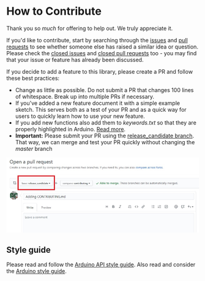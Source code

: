 # How to Contribute

Thank you so *much* for offering to help out. We truly appreciate it.

If you'd like to contribute, start by searching through the [issues](https://github.com/sparkfun/SparkFun_ICM-20948_ArduinoLibrary/issues) and [pull requests](https://github.com/sparkfun/SparkFun_ICM-20948_ArduinoLibrary/pulls) to see whether someone else has raised a similar idea or question.
Please check the [closed issues](https://github.com/sparkfun/SparkFun_ICM-20948_ArduinoLibrary/issues?q=is%3Aissue+is%3Aclosed)
and [closed pull requests](https://github.com/sparkfun/SparkFun_ICM-20948_ArduinoLibrary/pulls?q=is%3Apr+is%3Aclosed) too - you may find that your issue or feature has already been discussed.

If you decide to add a feature to this library, please create a PR and follow these best practices:

* Change as little as possible. Do not submit a PR that changes 100 lines of whitespace. Break up into multiple PRs if necessary.
* If you've added a new feature document it with a simple example sketch. This serves both as a test of your PR and as a quick way for users to quickly learn how to use your new feature.
* If you add new functions also add them to _keywords.txt_ so that they are properly highlighted in Arduino. [Read more](https://www.arduino.cc/en/Hacking/libraryTutorial).
* **Important:** Please submit your PR using the [release_candidate branch](https://github.com/sparkfun/SparkFun_ICM-20948_ArduinoLibrary/tree/release_candidate). That way, we can merge and test your PR quickly without changing the _master_ branch

![Contributing.JPG](./img/Contributing.JPG)

## Style guide

Please read and follow the [Arduino API style guide](https://www.arduino.cc/en/Reference/APIStyleGuide). Also read and consider the [Arduino style guide](https://www.arduino.cc/en/Reference/StyleGuide).
